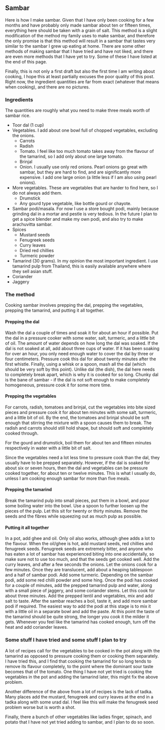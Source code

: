 ## Sambar

Here is how I make sambar.
Given that I have only been cooking for a few months and have probably only made sambar about ten or fifteen times, everything here should be taken with a grain of salt.
This method is a slight modification of the method my family uses to make sambar, and therefore the only promise is that this method will result in a sambar that tastes very similar to the sambar I grew up eating at home.
There are some other methods of making sambar that I have tried and have not liked, and there are even more methods that I have yet to try.
Some of these I have listed at the end of this page.


Finally, this is not only a first draft but also the first time I am writing about cooking, I hope this at least partially excuses the poor quality of this post.
Right now, the ingredient quantities are far from exact (whatever that means when cooking), and there are no pictures.

### Ingredients
The quantities are roughly what you need to make three meals worth of sambar rice.

- Toor dal (1 cup)
- Vegetables. I add about one bowl full of chopped vegetables, excluding the onions.
    - Carrots
    - Radish
    - Tomato. I feel like too much tomato takes away from the flavour of the tamarind, so I add only about one large tomato.
    - Brinjal
    - Onion. I usually use only red onions. Pearl onions go great with sambar, but they are hard to find, and are significantly more expensive. I add one large onion (a little less if I am also using pearl onions).
- More vegetables. These are vegetables that are harder to find here, so I do not always add them.
    - Drumstick
    - Any gourd type vegetable, like bottle gourd or chayote.
- Sambar podi/masala. For now I use a store bought podi, mainly because grinding dal in a mortar and pestle is very tedious. In the future I plan to get a spice blender and make my own podi, and also try to make arachuvitta sambar.
- Spices
    - Mustard seeds
    - Fenugreek seeds
    - Curry leaves
    - Dried red chillies
    - Turmeric powder
- Tamarind (30 grams). In my opinion the most important ingredient. I use tamarind pulp from Thailand, this is easily available anywhere where they sell asian stuff.
- Coriander
- Jaggery

### The method
Cooking sambar involves prepping the dal, prepping the vegetables, prepping the tamarind, and putting it all together.

#### Prepping the dal
Wash the dal a couple of times and soak it for about an hour if possible.
Put the dal in a pressure cooker with some water, salt, turmeric, and a little bit of oil.
The amount of water depends on how long the dal was soaked.
If the dal is not soaked at all, add about three cups of water.
If it has been soaking for over an hour, you only need enough water to cover the dal by three or four centimeters.
Pressure cook this dal for about twenty minutes after the first whistle.
Finally, using a whisk or a spoon, mash all the dal (which should be very soft by this point).
Unlike dal (the dish), the dal here needs to completely break apart, which is why it is cooked for so long.
Chunky dal is the bane of sambar - if the dal is not soft enough to make completely homogeneous, pressure cook it for some more time.


#### Prepping the vegetables
For carrots, radish, tomatoes and brinjal, cut the vegetables into bite sized pieces and pressure cook it for about ten minutes with some salt, turmeric, and a little bit of oil.
By the end, the tomatoes and brinjal should be soft enough that stirring the mixture with a spoon causes them to break.
The radish and carrots should still hold shape, but should soft and completely cooked through.

For the gourd and drumstick, boil them for about ten and fifteen minutes respectively in water with a little bit of salt.

Since the vegetables need a lot less time to pressure cook than the dal, they usually have to be prepped separately.
However, if the dal is soaked for about six or seven hours, then the dal and vegetables can be pressure cooked together, for about ten or twelve minutes.
This is what I usually do, unless I am cooking enough sambar for more than five meals.

#### Prepping the tamarind
Break the tamarind pulp into small pieces, put them in a bowl, and pour some boiling water into the bowl.
Use a spoon to further loosen up the pieces of the pulp.
Let this sit for twenty or thirty minutes.
Remove the seeds and the fibres while squeezing out as much pulp as possible.

#### Putting it all together
In a pot, add ghee and oil.
Only oil also works, although ghee adds a lot to the flavour.
When the oil/ghee is hot, add mustard seeds, red chillies and fenugreek seeds.
Fenugreek seeds are extremely bitter, and anyone who has eaten a lot of sambar has experienced biting into one accidentally, so make sure not to use too much, and that the seeds get cooked well.
Add the curry leaves, and after a few seconds the onions.
Let the onions cook for a few minutes.
Once they are translucent, add about a heaping tablespoon and a half of sambar podi.
Add some turmeric.
Depending on the sambar podi, add some red chilli powder and some hing.
Once the podi has cooked for a couple of minutes, add the prepped tamarind pulp and water, along with a small piece of jaggery, and some coriander stems.
Let this cook for about three minutes.
Add the prepped lentil and vegetables, mix and add salt to taste.
After the sambar reaches a boil, taste it, and add more sambar podi if required.
The easiest way to add the podi at this stage is to mix it with a little oil in a separate bowl and add the paste.
At this point the taste of the tamarind should be quite strong, the longer you cook it the milder it gets.
Whenever you feel like the tamarind has cooked enough, turn off the heat and add coriander leaves.

### Some stuff I have tried and some stuff I plan to try
A lot of recipes call for the vegetables to be cooked in the pot along with the tamarind as opposed to pressure cooking them or cooking them separately.
I have tried this, and I find that cooking the tamarind for so long tends to remove its flavour completely, to the point where the dominant sour taste becomes that of the tomato.
One thing I have not yet tried is cooking the vegetables in the pot and adding the tamarind later, this might fix the above problem.

Another difference of the above from a lot of recipes is the lack of tadka.
Many places add the mustard, fenugreek and curry leaves at the end in a tadka along with some urad dal.
I feel like this will make the fenugreek seed problem worse but is worth a shot.

Finally, there a bunch of other vegetables like ladies finger, spinach, and potato that I have not yet tried adding to sambar, and I plan to do so soon.
